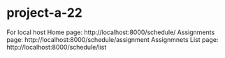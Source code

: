 # project-a-22

For local host
Home page: http://localhost:8000/schedule/
Assignments page: http://localhost:8000/schedule/assignment
Assignmnets List page: http://localhost:8000/schedule/list
